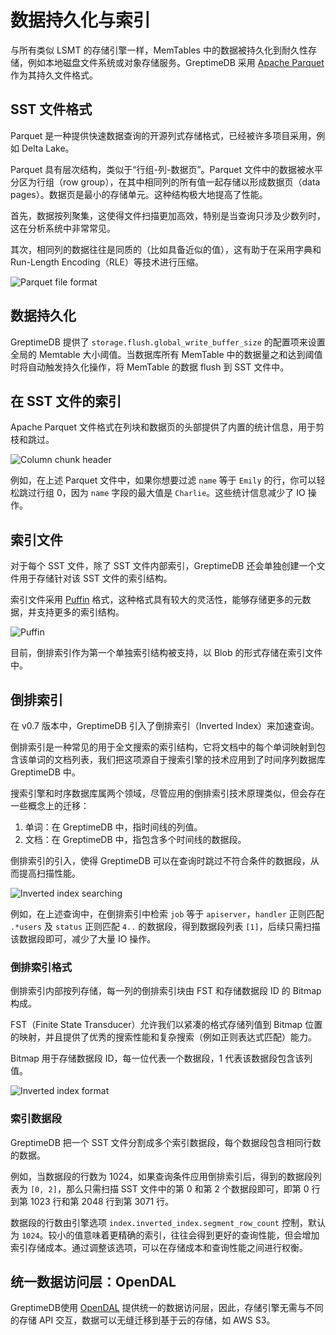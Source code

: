 # 数据持久化与索引

与所有类似 LSMT 的存储引擎一样，MemTables 中的数据被持久化到耐久性存储，例如本地磁盘文件系统或对象存储服务。GreptimeDB 采用 [Apache Parquet][1] 作为其持久文件格式。

## SST 文件格式

Parquet 是一种提供快速数据查询的开源列式存储格式，已经被许多项目采用，例如 Delta Lake。

Parquet 具有层次结构，类似于“行组-列-数据页”。Parquet 文件中的数据被水平分区为行组（row group），在其中相同列的所有值一起存储以形成数据页（data pages）。数据页是最小的存储单元。这种结构极大地提高了性能。

首先，数据按列聚集，这使得文件扫描更加高效，特别是当查询只涉及少数列时，这在分析系统中非常常见。

其次，相同列的数据往往是同质的（比如具备近似的值），这有助于在采用字典和 Run-Length Encoding（RLE）等技术进行压缩。

![Parquet file format](/parquet-file-format.png)

## 数据持久化

GreptimeDB 提供了 `storage.flush.global_write_buffer_size` 的配置项来设置全局的 Memtable 大小阈值。当数据库所有 MemTable 中的数据量之和达到阈值时将自动触发持久化操作，将 MemTable 的数据 flush 到 SST 文件中。


## 在 SST 文件的索引

Apache Parquet 文件格式在列块和数据页的头部提供了内置的统计信息，用于剪枝和跳过。

![Column chunk header](/column-chunk-header.png)

例如，在上述 Parquet 文件中，如果你想要过滤 `name` 等于 `Emily` 的行，你可以轻松跳过行组 0，因为 `name` 字段的最大值是 `Charlie`。这些统计信息减少了 IO 操作。


## 索引文件

对于每个 SST 文件，除了 SST 文件内部索引，GreptimeDB 还会单独创建一个文件用于存储针对该 SST 文件的索引结构。

索引文件采用 [Puffin][3] 格式，这种格式具有较大的灵活性，能够存储更多的元数据，并支持更多的索引结构。

![Puffin](/puffin.png)

目前，倒排索引作为第一个单独索引结构被支持，以 Blob 的形式存储在索引文件中。


## 倒排索引

在 v0.7 版本中，GreptimeDB 引入了倒排索引（Inverted Index）来加速查询。

倒排索引是一种常见的用于全文搜索的索引结构，它将文档中的每个单词映射到包含该单词的文档列表，我们把这项源自于搜索引擎的技术应用到了时间序列数据库 GreptimeDB 中。

搜索引擎和时序数据库属两个领域，尽管应用的倒排索引技术原理类似，但会存在一些概念上的迁移：
1. 单词：在 GreptimeDB 中，指时间线的列值。
2. 文档：在 GreptimeDB 中，指包含多个时间线的数据段。

倒排索引的引入，使得 GreptimeDB 可以在查询时跳过不符合条件的数据段，从而提高扫描性能。

![Inverted index searching](/inverted-index-searching.png)

例如，在上述查询中，在倒排索引中检索 `job` 等于 `apiserver`，`handler` 正则匹配 `.*users` 及 `status` 正则匹配 `4..` 的数据段，得到数据段列表 `[1]`，后续只需扫描该数据段即可，减少了大量 IO 操作。

### 倒排索引格式

倒排索引内部按列存储，每一列的倒排索引块由 FST 和存储数据段 ID 的 Bitmap 构成。

FST（Finite State Transducer）允许我们以紧凑的格式存储列值到 Bitmap 位置的映射，并且提供了优秀的搜索性能和复杂搜索（例如正则表达式匹配）能力。

Bitmap 用于存储数据段 ID，每一位代表一个数据段，1 代表该数据段包含该列值。

![Inverted index format](/inverted-index-format.png)

### 索引数据段

GreptimeDB 把一个 SST 文件分割成多个索引数据段，每个数据段包含相同行数的数据。

例如，当数据段的行数为 1024，如果查询条件应用倒排索引后，得到的数据段列表为 `[0, 2]`，那么只需扫描 SST 文件中的第 0 和第 2 个数据段即可，即第 0 行到第 1023 行和第 2048 行到第 3071 行。

数据段的行数由引擎选项 `index.inverted_index.segment_row_count` 控制，默认为 `1024`。较小的值意味着更精确的索引，往往会得到更好的查询性能，但会增加索引存储成本。通过调整该选项，可以在存储成本和查询性能之间进行权衡。


## 统一数据访问层：OpenDAL

GreptimeDB使用 [OpenDAL][2] 提供统一的数据访问层，因此，存储引擎无需与不同的存储 API 交互，数据可以无缝迁移到基于云的存储，如 AWS S3。

[1]: https://parquet.apache.org
[2]: https://github.com/datafuselabs/opendal
[3]: https://iceberg.apache.org/puffin-spec
